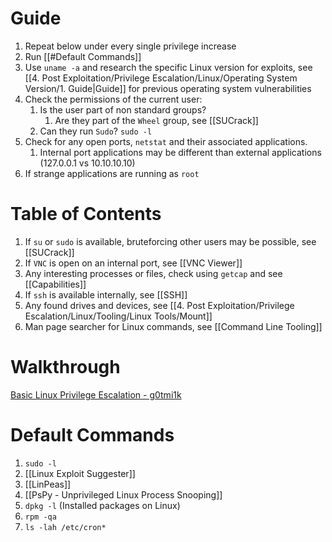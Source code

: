 
# Guide

1. Repeat below under every single privilege increase
2. Run [[#Default Commands]]
3. Use `uname -a` and research the specific Linux version for exploits, see [[4. Post Exploitation/Privilege Escalation/Linux/Operating System Version/1. Guide|Guide]] for previous operating system vulnerabilities
4. Check the permissions of the current user:
	1. Is the user part of non standard groups?
		1. Are they part of the `Wheel` group, see [[SUCrack]]
	2. Can they run `Sudo`? `sudo -l`
5. Check for any open ports, `netstat` and their associated applications.
	1. Internal port applications may be different than external applications (127.0.0.1 vs 10.10.10.10)
6. If strange applications are running as `root` 
# Table of Contents

1. If `su` or `sudo` is available, bruteforcing other users may be possible, see [[SUCrack]] 
2. If `VNC` is open on an internal port, see [[VNC Viewer]]
3. Any interesting processes or files, check using `getcap` and see [[Capabilities]]
4. If `ssh` is available internally, see [[SSH]]
5. Any found drives and devices, see [[4. Post Exploitation/Privilege Escalation/Linux/Tooling/Linux Tools/Mount]]
6. Man page searcher for Linux commands, see [[Command Line Tooling]]

# Walkthrough

[Basic Linux Privilege Escalation - g0tmi1k](https://blog.g0tmi1k.com/2011/08/basic-linux-privilege-escalation/)

# Default Commands

1. `sudo -l`
2. [[Linux Exploit Suggester]] 
3. [[LinPeas]]
4. [[PsPy - Unprivileged Linux Process Snooping]]
5. `dpkg -l` (Installed packages on Linux)
6. `rpm -qa`
7. `ls -lah /etc/cron*`

